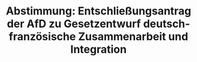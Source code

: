 ---
abstimmung:
  abstimmung: 5
  bundestagssitzung: 115
  legislaturperiode: 19
categories:
- Todo
data:
- title: Abstimmungsergebnis 20190926_5-data.pdf
  url: /res/2021-btw/abstimmungsergebnisse/20190926_5-data.pdf
- title: Abstimmungsergebnis 20190926_5_xls-data.xlsx
  url: /res/2021-btw/abstimmungsergebnisse/20190926_5_xls-data.xlsx
- title: Abstimmungsergebnis 20190926_5_xls-data.csv
  url: /res/2021-btw/abstimmungsergebnisse/csv/20190926_5_xls-data.csv
ergebnis:
  afd:
    enthaltung: 0
    gesamt: 91
    ja: 74
    nein: 0
    nichtabgegeben: 17
    ungueltig: 0
  bü90/gr:
    enthaltung: 0
    gesamt: 67
    ja: 0
    nein: 58
    nichtabgegeben: 9
    ungueltig: 0
  cdu/csu:
    enthaltung: 0
    gesamt: 246
    ja: 0
    nein: 224
    nichtabgegeben: 22
    ungueltig: 0
  die linke.:
    enthaltung: 0
    gesamt: 69
    ja: 0
    nein: 46
    nichtabgegeben: 23
    ungueltig: 0
  fdp:
    enthaltung: 0
    gesamt: 80
    ja: 0
    nein: 69
    nichtabgegeben: 11
    ungueltig: 0
  file: 20190926_5_xls-data.xlsx
  fraktionslos:
    enthaltung: 1
    gesamt: 4
    ja: 0
    nein: 1
    nichtabgegeben: 2
    ungueltig: 0
  spd:
    enthaltung: 0
    gesamt: 152
    ja: 1
    nein: 124
    nichtabgegeben: 27
    ungueltig: 0
layout: abstimmung
links:
- title: Link zu bundestag.de
  url: https://www.bundestag.de/parlament/plenum/abstimmung/abstimmung?id=618
preview: 'Deutscher Bundestag


  115. Sitzung des Deutschen Bundestages

  am Donnerstag, 26. September 2019


  Endgültiges Ergebnis der Namentlichen Abstimmung Nr. 5


  Entschließungsantrag der Abgeordneten Norbert Kleinwächter, Dr. Harald Weyel, Martin

  Hebner, weiterer Abgeordneter und der Fraktion der AfD

  zu der zweiten Beratung und Schlussabstimmung des Gesetzentwurfs der Bundesregierung

  - Drucksachen 19/10051, 19/10519, 19/11247 Nr. 1, 19/13579 Entwurf eines Gesetzes
  zu dem Vertrag vom 22. Januar 2019 zwischen der Bundesrepublik

  Deutschland und der Französischen Republik über die deutsch -französische

  Zusammenarbeit und Integration

  - Drucksache 19/13587 -'
tags:
- Todo
title: 'Abstimmung: Entschließungsantrag der AfD zu Gesetzentwurf deutsch-französische
  Zusammenarbeit und Integration'
---